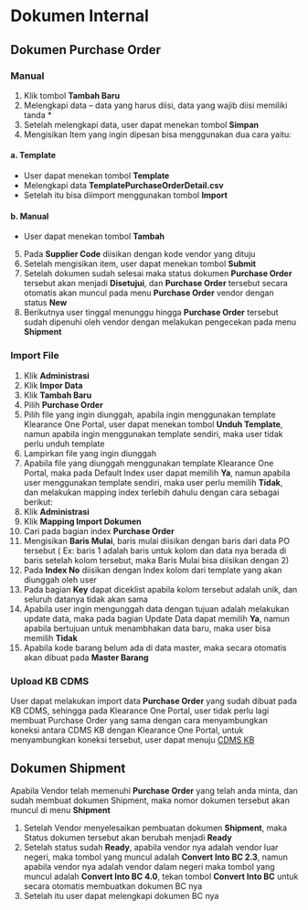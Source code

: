# Dokumen Internal
## Dokumen Purchase Order
### Manual
1.	Klik tombol **Tambah Baru**
2.	Melengkapi data – data yang harus diisi, data yang wajib diisi memiliki tanda *
3.	Setelah melengkapi data, user dapat menekan tombol **Simpan**
4.	Mengisikan Item yang ingin dipesan bisa menggunakan dua cara yaitu:
#### a.	Template
- User dapat menekan tombol **Template**
- Melengkapi data **TemplatePurchaseOrderDetail.csv**
- Setelah itu bisa diimport menggunakan tombol **Import**
#### b.	Manual
- User dapat menekan tombol **Tambah**
5.	Pada **Supplier Code** diisikan dengan kode vendor yang dituju
6.	Setelah mengisikan item, user dapat menekan tombol **Submit**
7.	Setelah dokumen sudah selesai maka status dokumen **Purchase Order** tersebut akan menjadi **Disetujui**, dan **Purchase Order** tersebut secara otomatis akan muncul pada menu **Purchase Order** vendor dengan status **New**
8.	Berikutnya user tinggal menunggu hingga **Purchase Order** tersebut sudah dipenuhi oleh vendor dengan melakukan pengecekan pada menu **Shipment**

### Import File
1.	Klik **Administrasi**
2.	Klik **Impor Data**
3.	Klik **Tambah Baru**
4.	Pilih **Purchase Order**
5.	Pilih file yang ingin diunggah, apabila ingin menggunakan template Klearance One Portal, user dapat menekan tombol **Unduh Template**, namun apabila ingin menggunakan template sendiri, maka user tidak perlu unduh template
6.	Lampirkan file yang ingin diunggah
7.	Apabila file yang diunggah menggunakan template Klearance One Portal, maka pada Default Index user dapat memilih **Ya**, namun apabila user menggunakan template sendiri, maka user perlu memilih **Tidak**, dan melakukan mapping index terlebih dahulu dengan cara sebagai berikut:
1.	Klik **Administrasi**
2.	Klik **Mapping Import Dokumen**
3.	Cari pada bagian index **Purchase Order**
4.	Mengisikan **Baris Mulai**, baris mulai diisikan dengan baris dari data PO tersebut ( Ex: baris 1 adalah baris untuk kolom dan data nya berada di baris setelah kolom tersebut, maka Baris Mulai bisa diisikan dengan 2)
5.	Pada **Index No** diisikan dengan Index kolom dari template yang akan diunggah oleh user
6.	Pada bagian **Key** dapat diceklist apabila kolom tersebut adalah unik, dan seluruh datanya tidak akan sama
8.	Apabila user ingin mengunggah data dengan tujuan adalah melakukan update data, maka pada bagian Update Data dapat memilih **Ya**, namun apabila bertujuan untuk menambhakan data baru, maka user bisa memilih **Tidak**
9.	Apabila kode barang belum ada di data master, maka secara otomatis akan dibuat pada **Master Barang**

### Upload KB CDMS
User dapat melakukan import data **Purchase Order** yang sudah dibuat pada KB CDMS, sehingga pada Klearance One Portal, user tidak perlu lagi membuat Purchase Order yang sama dengan cara menyambungkan koneksi antara CDMS KB dengan Klearance One Portal, untuk menyambungkan koneksi tersebut, user dapat menuju [CDMS KB]()


## Dokumen Shipment
Apabila Vendor telah memenuhi **Purchase Order** yang telah anda minta, dan sudah membuat dokumen Shipment, maka nomor dokumen tersebut akan muncul di menu **Shipment**
1.	Setelah Vendor menyelesaikan pembuatan dokumen **Shipment**, maka Status dokumen tersebut akan berubah menjadi **Ready**
2.	Setelah status sudah **Ready**, apabila vendor nya adalah vendor luar negeri, maka tombol yang muncul adalah **Convert Into BC 2.3**, namun apabila vendor nya adalah vendor dalam negeri maka tombol yang muncul adalah **Convert Into BC 4.0**, tekan tombol **Convert Into BC** untuk secara otomatis membuatkan dokumen BC nya
3.	Setelah itu user dapat melengkapi dokumen BC nya
